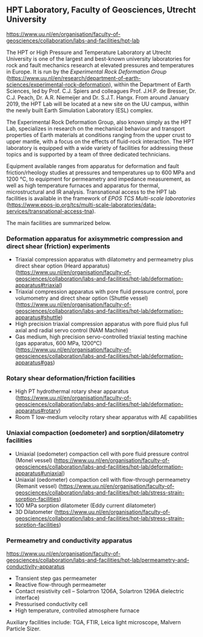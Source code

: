 ## HPT Laboratory, Faculty of Geosciences, Utrecht University
https://www.uu.nl/en/organisation/faculty-of-geosciences/collaboration/labs-and-facilities/hpt-lab

The HPT or High Pressure and Temperature Laboratory at Utrecht University is one of the largest and best-known university laboratories for rock and fault mechanics research at elevated pressures and temperatures in Europe.  It is run by the _Experimental Rock Deformation Group_ (https://www.uu.nl/en/research/department-of-earth-sciences/experimental-rock-deformation), within the Department of Earth Sciences, led by Prof. C.J. Spiers and colleagues Prof.  J.H.P. de Bresser, Dr. C.J. Peach, Dr. A.R. Niemeijer and Dr. S.J.T. Hangx. From around January 2019, the HPT Lab will be located at a new site on the UU campus, within the newly built Earth Simulation Laboratory (ESL) complex.

The Experimental Rock Deformation Group, also known simply as the HPT Lab, specializes in research on the mechanical behaviour and transport properties of Earth materials at conditions ranging from the upper crust to upper mantle, with a focus on the effects of fluid-rock interaction. The HPT laboratory is equipped with a wide variety of facilities for addressing these topics and is supported by a team of three dedicated technicians. 

Equipment available ranges from apparatus for deformation and fault friction/rheology studies at pressures and temperatures up to 600 MPa and 1200 °C, to equipment for permeametry and impedance measurement, as well as high temperature furnaces and apparatus for thermal, microstructural and IR analysis. 
Transnational access to the HPT lab facilities is available in the framework of _EPOS TCS Multi-scale laboratories_ (https://www.epos-ip.org/tcs/multi-scale-laboratories/data-services/transnational-access-tna). 

The main facilities are summarized below. 
### Deformation apparatus for axisymmetric compression and direct shear (friction) experiments 
- Triaxial compression apparatus with dilatometry and permeametry plus direct shear option (Heard apparatus) (https://www.uu.nl/en/organisation/faculty-of-geosciences/collaboration/labs-and-facilities/hpt-lab/deformation-apparatus#triaxial)
- Triaxial compression apparatus with pore fluid pressure control, pore volumometry and direct shear option (Shuttle vessel) (https://www.uu.nl/en/organisation/faculty-of-geosciences/collaboration/labs-and-facilities/hpt-lab/deformation-apparatus#shuttle)
- High precision triaxial compression apparatus with pore fluid plus full axial  and radial servo control (NAM Machine)
- Gas medium, high precision servo-controlled triaxial testing machine (gas apparatus, 600 MPa, 1200°C) (https://www.uu.nl/en/organisation/faculty-of-geosciences/collaboration/labs-and-facilities/hpt-lab/deformation-apparatus#gas)
### Rotary shear deformation/friction facilities
- High PT hydrothermal rotary shear apparatus (https://www.uu.nl/en/organisation/faculty-of-geosciences/collaboration/labs-and-facilities/hpt-lab/deformation-apparatus#rotary)
- Room T low-medium velocity rotary shear apparatus with AE capabilities
### Uniaxial compaction (oedometer) and sorption/dilatometry facilities
- Uniaxial (oedometer) compaction cell with pore fluid pressure control (Monel vessel) (https://www.uu.nl/en/organisation/faculty-of-geosciences/collaboration/labs-and-facilities/hpt-lab/deformation-apparatus#uniaxial)
- Uniaxial (oedometer) compaction cell with flow-through permeametry (Remanit vessel) (https://www.uu.nl/en/organisation/faculty-of-geosciences/collaboration/labs-and-facilities/hpt-lab/stress-strain-sorption-facilities)
- 100 MPa sorption dilatometer (Eddy current dilatometer) 
- 3D Dilatometer (https://www.uu.nl/en/organisation/faculty-of-geosciences/collaboration/labs-and-facilities/hpt-lab/stress-strain-sorption-facilities)
### Permeametry and conductivity apparatus
https://www.uu.nl/en/organisation/faculty-of-geosciences/collaboration/labs-and-facilities/hpt-lab/permeametry-and-conductivity-apparatus

- Transient step gas permeameter
- Reactive flow-through permeameter
- Contact resistivity cell – Solartron 1206A, Solartron 1296A dielectric interface)
- Pressurised conductivity cell
- High temperature, controlled atmosphere furnace

Auxiliary facilities include: TGA, FTIR, Leica light microscope, Malvern Particle Sizer.